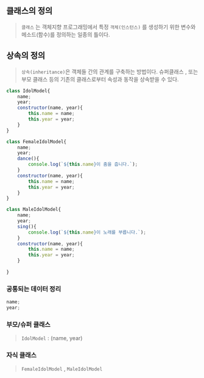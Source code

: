 ## 클래스의 정의 
> `클래스` 는 객체지향 프로그래밍에서 특정 `객체(인스턴스)` 를 생성하기 위한 
> 변수와 메소드(함수)를 정의하는 일종의 틀이다.

## 상속의 정의
> `상속(inheritance)`은 객체들 간의 관계를 구축하는 방법이다. 
> 슈퍼클래스 , 또는 부모 클래스 등의 기존의 클래스로부터 속성과 동작을 상속받을 수 있다.

```javascript
class IdolModel{
	name;
	year;
	constructor(name, year){
		this.name = name;
		this.year = year;
    }
}

class FemaleIdolModel{
	name;
	year;
	dance(){
		console.log(`${this.name}이 춤을 춥니다.`);
    }
	constructor(name, year){
		this.name = name;
		this.year = year;
    }
}

class MaleIdolModel{
	name;
	year;
	sing(){
		console.log(`${this.name}이 노래를 부릅니다.`);
    }
	constructor(name, year){
		this.name = name;
		this.year = year;
    }
	
}
```
### 공통되는 데이터 정리

```javascript
name;
year;
```

### 부모/슈퍼 클래스
> `IdolModel` : (name, year)

### 자식 클래스 
> `FemaleIdolModel` , `MaleIdolModel`

